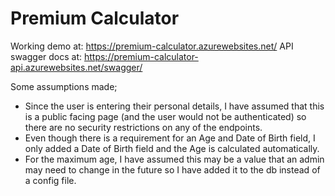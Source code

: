 # Premium Calculator

Working demo at: https://premium-calculator.azurewebsites.net/
API swagger docs at: https://premium-calculator-api.azurewebsites.net/swagger/

Some assumptions made;

- Since the user is entering their personal details, I have assumed that this is a public facing page (and the user would not be authenticated) so there are no security restrictions on any of the endpoints.
- Even though there is a requirement for an Age and Date of Birth field, I only added a Date of Birth field and the Age is calculated automatically.
- For the maximum age, I have assumed this may be a value that an admin may need to change in the future so I have added it to the db instead of a config file.
